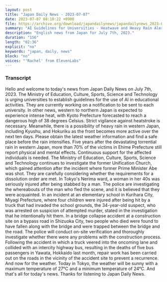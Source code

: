 ```yaml
---
layout: post
title: "Japan Daily News - 2023-07-07"
date: 2023-07-07 08:10:22 +0900
file: https://archive.org/download/japandailynews/japandailynews_2023-07-07.mp3
summary: "AI Guidelines for Universities - Heatwave and Heavy Rain Alert, & more…"
description: "English news from Japan for July 7th, 2023."
duration: "156"
length: "02:36"
explicit: "no"
keywords: "japan, daily, news"
block: "no"
voices: "'Rachel' from ElevenLabs"
---
```


### Transcript

Hello and welcome to today's news from Japan Daily News on July 7th, 2023. The Ministry of Education, Culture, Sports, Science and Technology is urging universities to establish guidelines for the use of AI in educational activities. They are currently working on a notification to be sent to each university. In other news, western to northern Japan is expected to experience intense heat, with Kyoto Prefecture forecasted to reach a dangerous high of 38 degrees Celsius. Strict vigilance against heatstroke is necessary. Meanwhile, there is a possibility of heavy rain in western Japan, including Kyushu, and Hokuriku as the front becomes more active over the next ten days. Please obtain the latest weather information and find a safe place before the rain intensifies. Five years after the devastating torrential rain in western Japan, more than 70% of the victims in Ehime Prefecture still report physical and mental effects. Continuous support for the affected individuals is needed. The Ministry of Education, Culture, Sports, Science and Technology continues to investigate the former Unification Church, which gained attention after the incident where former Prime Minister Abe was shot. They are carefully considering whether the requirements for a dissolution order are met. In Tokyo's Nerima ward, a woman in her 40s was seriously injured after being stabbed by a man. The police are investigating the whereabouts of the man who fled the scene, and it is believed that they were acquainted. In an incident at an elementary school in Kurihara City, Miyagi Prefecture, where four children were injured after being hit by a truck that had invaded the school grounds, the 34-year-old suspect, who was arrested on suspicion of attempted murder, stated in the investigation that he intentionally hit them. In a bridge collapse accident at a construction site on a bypass road in Shizuoka City, two people who died were found to have fallen along with the bridge and were trapped between the bridge and the road. The police will conduct on-site verification and thoroughly investigate whether there were any problems with the construction process. Following the accident in which a truck veered into the oncoming lane and collided with an intercity highway bus, resulting in the deaths of five bus passengers in Yawata, Hokkaido last month, repair work has been carried out on the roads in the vicinity of the accident site to prevent a recurrence. And now for the weather. Today in Tokyo, the weather will be sunny with a maximum temperature of 27°C and a minimum temperature of 24°C.  And that's all for today's news. Thanks for listening to Japan Daily News.

